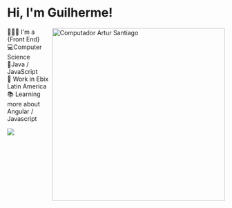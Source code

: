 # Hi, I'm Guilherme!


<img src="https://raw.githubusercontent.com/MicaelliMedeiros/micaellimedeiros/master/image/computer-illustration.png" width="400px" align="right" alt="Computador Artur Santiago" style="max-width:100%;">

👨🏻‍💻 I'm a {Front End} <br>
💻Computer Science <br>
🔨Java / JavaScript <br>
🏢 Work in Ebix Latin America <br>
📚 Learning more about Angular / Javascript

<a href="https://www.instagram.com/guisooousa/" rel="nofollow"><img src="https://camo.githubusercontent.com/b99816ae8bb93e79664c8b909701008fdb3fe928597f423ef6d37bad5f96abc9/68747470733a2f2f696d672e736869656c64732e696f2f62616467652f2d496e7374616772616d2d626c75653f7374796c653d666c61742d737175617265266c6f676f3d496e7374616772616d266c6f676f436f6c6f723d7768697465266c696e6b3d68747470733a2f2f7777772e696e7374616772616d2e636f6d2f7573616b696d6f646f6b692f" ></a>
